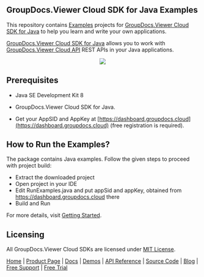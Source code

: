 ## GroupDocs.Viewer Cloud SDK for Java Examples
This repository contains [Examples](Examples) projects for [GroupDocs.Viewer Cloud SDK for Java](https://github.com/groupdocs-viewer-cloud/groupdocs-viewer-cloud-java) to help you learn and write your own applications.


[GroupDocs.Viewer Cloud SDK for Java](https://products.groupdocs.cloud/viewer/java) allows you to work with [GroupDocs.Viewer Cloud API](https://products.groupdocs.cloud/viewer) REST APIs in your Java applications.

<p align="center">
  <a title="Download complete GroupDocs.Viewer Cloud SDK Java Example source code" href="https://github.com/groupdocs-viewer-cloud/groupdocs-viewer-cloud-java-samples/archive/master.zip">
	<img src="https://raw.github.com/AsposeExamples/java-examples-dashboard/master/images/downloadZip-Button-Large.png" />
  </a>
</p>

## Prerequisites

+ Java SE Development Kit 8

+ GroupDocs.Viewer Cloud SDK for Java.

+ Get your AppSID and AppKey at [https://dashboard.groupdocs.cloud](https://dashboard.groupdocs.cloud) (free registration is required).

## How to Run the Examples?

The package contains Java examples. Follow the given steps to proceed with project build:

* Extract the downloaded project
* Open project in your IDE
* Edit RunExamples.java and put appSid and appKey, obtained from https://dashboard.groupdocs.cloud there
* Build and Run

For more details, visit  [Getting Started](https://docs.groupdocs.cloud/viewer/getting-started/).

## Licensing
All GroupDocs.Viewer Cloud SDKs are licensed under [MIT License](LICENSE).

[Home](https://www.groupdocs.cloud/) | [Product Page](https://products.groupdocs.cloud/viewer/java) | [Docs](https://docs.groupdocs.cloud/viewer/) | [Demos](https://products.groupdocs.app/viewer/family) | [API Reference](https://apireference.groupdocs.cloud/viewer/) | [Source Code](https://github.com/groupdocs-viewer-cloud/groupdocs-viewer-cloud-java) | [Blog](https://blog.groupdocs.cloud/category/viewer/) | [Free Support](https://forum.groupdocs.cloud/c/viewer) | [Free Trial](https://purchase.groupdocs.cloud/trial)
